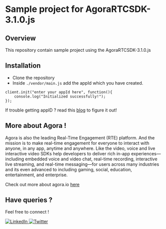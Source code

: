 # **Sample project for AgoraRTCSDK-3.1.0.js**

## **Overview**
This repository contain sample project using the AgoraRTCSDK-3.1.0.js

## **Installation**
- Clone the repository
- Inside `./vendor/main.js` add the appId which you have created. 

```
client.init("enter your appId here", function(){
    console.log("Initialized successfully!");
});

```

If trouble getting appID ? 
read this [blog](https://sanathmurali99.medium.com/quick-start-tutorial-1-to-1-video-chat-for-web-agora-io-85c8d3400f0f) to figure it out!

## **More about Agora !** 
Agora is also the leading Real-Time Engagement (RTE) platform. And the mission is to make real-time engagement for everyone to interact with anyone, in any app, anytime and anywhere. Like the video, voice and live interactive video SDKs help developers to deliver rich in-app experiences—including embedded voice and video chat, real-time recording, interactive live streaming, and real-time messaging—for users across many industries and its even advanced to including gaming, social, education, entertainment, and enterprise. 

Check out more about agora.io [here](https://agora.io/)

## **Have queries ?**
Feel free to connect !

<a href="https://in.linkedin.com/in/sanath-murali-147187167">![LinkedIn](https://img.shields.io/badge/linkedin-%230077B5.svg?style=for-the-badge&logo=linkedin&logoColor=white)
</a>
<a href="https://twitter.com/muralisanath">![Twitter](https://img.shields.io/badge/Twitter-%231DA1F2.svg?style=for-the-badge&logo=Twitter&logoColor=white)
</a>
